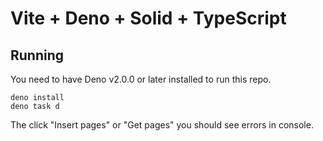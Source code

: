 # Vite + Deno + Solid + TypeScript

## Running

You need to have Deno v2.0.0 or later installed to run this repo.

```
deno install
deno task d
```

The click "Insert pages" or "Get pages" you should see errors in console.